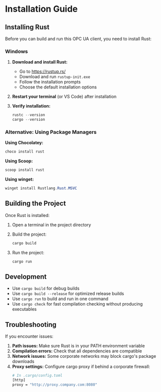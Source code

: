 # Installation Guide

## Installing Rust

Before you can build and run this OPC UA client, you need to install Rust:

### Windows

1. **Download and install Rust:**
   - Go to https://rustup.rs/
   - Download and run `rustup-init.exe`
   - Follow the installation prompts
   - Choose the default installation options

2. **Restart your terminal** (or VS Code) after installation

3. **Verify installation:**
   ```powershell
   rustc --version
   cargo --version
   ```

### Alternative: Using Package Managers

**Using Chocolatey:**
```powershell
choco install rust
```

**Using Scoop:**
```powershell
scoop install rust
```

**Using winget:**
```powershell
winget install Rustlang.Rust.MSVC
```

## Building the Project

Once Rust is installed:

1. Open a terminal in the project directory
2. Build the project:
   ```bash
   cargo build
   ```

3. Run the project:
   ```bash
   cargo run
   ```

## Development

- Use `cargo build` for debug builds
- Use `cargo build --release` for optimized release builds
- Use `cargo run` to build and run in one command
- Use `cargo check` for fast compilation checking without producing executables

## Troubleshooting

If you encounter issues:

1. **Path issues:** Make sure Rust is in your PATH environment variable
2. **Compilation errors:** Check that all dependencies are compatible
3. **Network issues:** Some corporate networks may block cargo's package downloads
4. **Proxy settings:** Configure cargo proxy if behind a corporate firewall:
   ```bash
   # In .cargo/config.toml
   [http]
   proxy = "http://proxy.company.com:8080"
   ```
